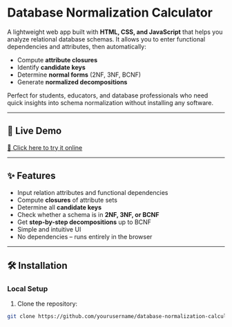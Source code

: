 # Database Normalization Calculator

A lightweight web app built with **HTML, CSS, and JavaScript** that helps you analyze relational database schemas. It allows you to enter functional dependencies and attributes, then automatically:

- Compute **attribute closures**
- Identify **candidate keys**
- Determine **normal forms** (2NF, 3NF, BCNF)
- Generate **normalized decompositions**

Perfect for students, educators, and database professionals who need quick insights into schema normalization without installing any software.

---

## 🚀 Live Demo

[🔗 Click here to try it online](#)  

---

## ✨ Features

- Input relation attributes and functional dependencies
- Compute **closures** of attribute sets
- Determine all **candidate keys**
- Check whether a schema is in **2NF, 3NF, or BCNF**
- Get **step-by-step decompositions** up to BCNF
- Simple and intuitive UI
- No dependencies – runs entirely in the browser

---

## 🛠 Installation

### Local Setup

1. Clone the repository:

```bash
git clone https://github.com/yourusername/database-normalization-calculator.git
